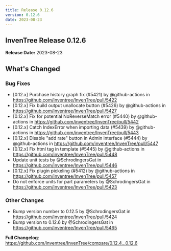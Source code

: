 ```yaml
---
title: Release 0.12.6
version: 0.12.6
date: 2023-08-23
---
```


## InvenTree Release 0.12.6

**Release Date:** 2023-08-23

<!-- Release notes generated using configuration in .github/release.yml at 0.12.x -->

## What's Changed

### Bug Fixes
* [0.12.x] Purchase history graph fix (#5421) by @github-actions in https://github.com/inventree/InvenTree/pull/5422
* [0.12.x] Fix build output unallocate button (#5426) by @github-actions in https://github.com/inventree/InvenTree/pull/5427
* [0.12.x] Fix for potential NoReverseMatch error (#5440) by @github-actions in https://github.com/inventree/InvenTree/pull/5442
* [0.12.x] Catch IndexError when importing data (#5439) by @github-actions in https://github.com/inventree/InvenTree/pull/5443
* [0.12.x] Disable "add rate" button in Admin interface (#5444) by @github-actions in https://github.com/inventree/InvenTree/pull/5447
* [0.12.x] Fix html tag in template (#5445) by @github-actions in https://github.com/inventree/InvenTree/pull/5448
* Update unit tests by @SchrodingersGat in https://github.com/inventree/InvenTree/pull/5446
* [0.12.x] Fix plugin pickeling (#5412) by @github-actions in https://github.com/inventree/InvenTree/pull/5457
* Do not enforce units for part parameters by @SchrodingersGat in https://github.com/inventree/InvenTree/pull/5423

### Other Changes
* Bump version number to 0.12.5 by @SchrodingersGat in https://github.com/inventree/InvenTree/pull/5424
* Bump version to 0.12.6 by @SchrodingersGat in https://github.com/inventree/InvenTree/pull/5465


**Full Changelog**: https://github.com/inventree/InvenTree/compare/0.12.4...0.12.6
